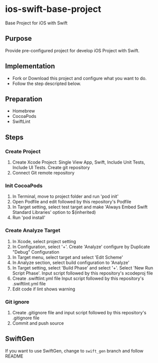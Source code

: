 # ios-swift-base-project
Base Project for iOS with Swift

## Purpose
Provide pre-configured project for develop iOS Project with Swift.

## Implementation
* Fork or Download this project and configure what you want to do.
* Follow the step descripted below.

## Preparation

* Homebrew
* CocoaPods
* SwiftLint

## Steps

### Create Project

1. Create Xcode Project: Single View App, Swift, Include Unit Tests, Include UI Tests. Create git repository
2. Connect Git remote repository

### Init CocoaPods

1. In Terminal, move to project folder and run 'pod init'
2. Open Podfile and edit followed by this repository's Podfile
3. In Target setting, select test target and make 'Always Embed Swift Standard Libraries' option to $(inherited)
4. Run 'pod install'

### Create Analyze Target

1. In Xcode, select project setting
2. In Configuration, select '+'. Create 'Analyze' configure by Duplicate "Debug" Configuration
3. In Target menu, select target and select 'Edit Scheme'
4. In Analyze section, select build configuration to 'Analyze'
5. In Target setting, select 'Build Phase' and select '+'. Select 'New Run Script Phase'. Input script followed by this repository's xcodeproj file
6. Create .swiftlint.yml file Input script followed by this repository's .swiftlint.yml file
7. Edit code if lint shows warning

### Git ignore

1. Create .gitignore file and input script followed by this repository's .gitignore file
2. Commit and push source

## SwiftGen
If you want to use SwiftGen, change to `swift_gen` branch and follow README
